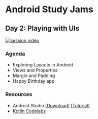 # Android Study Jams

## Day 2: Playing with UIs

[![session video](https://img.shields.io/badge/Session%20video-watch-orange?style=for-the-badge&logo=appveyor)](https://www.youtube.com/watch?v=rcV3uZEtrp0&list=PLJmIGUkc1jswmXrxnSI79SnSUWseKOejv&index=2)

### Agenda

- Exploring Layouts in Android
- Views and Properties
- Margin and Padding
- Happy Birthday app

### Resources
- Android Studio [[Download](https://developer.android.com/studio)]  [[Tutorial](https://www.udacity.com/course/how-to-install-android-studio--ud808)]
- [Kotlin Codelabs](https://g.co/android/studyjams)

